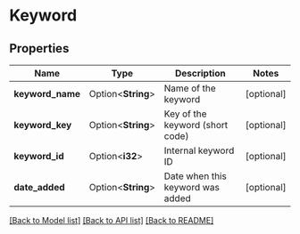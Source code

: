 # Keyword

## Properties

Name | Type | Description | Notes
------------ | ------------- | ------------- | -------------
**keyword_name** | Option<**String**> | Name of the keyword | [optional]
**keyword_key** | Option<**String**> | Key of the keyword (short code) | [optional]
**keyword_id** | Option<**i32**> | Internal keyword ID | [optional]
**date_added** | Option<**String**> | Date when this keyword was added | [optional]

[[Back to Model list]](../README.md#documentation-for-models) [[Back to API list]](../README.md#documentation-for-api-endpoints) [[Back to README]](../README.md)


